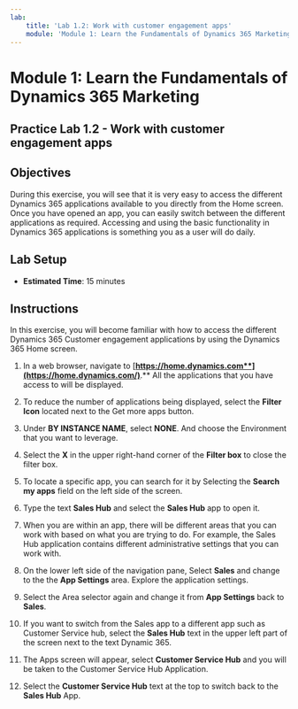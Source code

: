```yaml
---
lab:
    title: 'Lab 1.2: Work with customer engagement apps'
    module: 'Module 1: Learn the Fundamentals of Dynamics 365 Marketing'
---
```


Module 1: Learn the Fundamentals of Dynamics 365 Marketing
========================

## Practice Lab 1.2 - Work with customer engagement apps 

## Objectives

During this exercise, you will see that it is very easy to access the different Dynamics 365 applications available to you directly from the Home screen. Once you have opened an app, you can easily switch between the different applications as required. Accessing and using the basic functionality in Dynamics 365 applications is something you as a user will do daily.


## Lab Setup

  - **Estimated Time**: 15 minutes

## Instructions

In this exercise, you will become familiar with how to access the different Dynamics 365 Customer engagement applications by using the Dynamics 365 Home screen. 

1. In a web browser, navigate to [**https://home.dynamics.com**](https://home.dynamics.com/)**.** All the applications that you have access to will be displayed. 

2. To reduce the number of applications being displayed, select the **Filter Icon** located next to the Get more apps button. 

3. Under **BY INSTANCE NAME**, select **NONE**. And choose the Environment that you want to leverage. 

4. Select the **X** in the upper right-hand corner of the **Filter box** to close the filter box. 

5. To locate a specific app, you can search for it by Selecting the **Search my apps** field on the left side of the screen. 

6. Type the text **Sales Hub** and select the **Sales Hub** app to open it. 

7. When you are within an app, there will be different areas that you can work with based on what you are trying to do. For example, the Sales Hub application contains different administrative settings that you can work with. 

8. On the lower left side of the navigation pane, Select **Sales** and change to the the **App Settings** area. Explore the application settings.

9. Select the Area selector again and change it from **App Settings** back to **Sales**.

10. If you want to switch from the Sales app to a different app such as Customer Service hub, select the **Sales Hub** text in the upper left part of the screen next to the text Dynamic 365. 

11. The Apps screen will appear, select **Customer Service Hub** and you will be taken to the Customer Service Hub Application. 

12. Select the **Customer Service Hub** text at the top to switch back to the **Sales Hub** App. 
